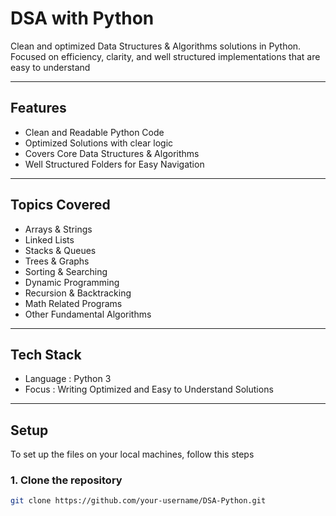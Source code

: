 # DSA with Python 

Clean and optimized Data Structures & Algorithms solutions in Python.
Focused on efficiency, clarity, and well structured implementations that are easy to understand

---

## Features 
- Clean and Readable Python Code
- Optimized Solutions with clear logic
- Covers Core Data Structures & Algorithms
- Well Structured Folders for Easy Navigation

---

## Topics Covered 
- Arrays & Strings
- Linked Lists
- Stacks & Queues
- Trees & Graphs
- Sorting & Searching
- Dynamic Programming
- Recursion & Backtracking
- Math Related Programs
- Other Fundamental Algorithms

---

## Tech Stack 
- Language : Python 3 
- Focus    : Writing Optimized and Easy to Understand Solutions

--- 

## Setup 
To set up the files on your local machines, follow this steps
### 1. Clone the repository  
```bash
git clone https://github.com/your-username/DSA-Python.git

